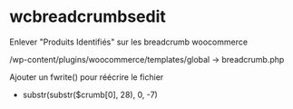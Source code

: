 # wcbreadcrumbsedit
Enlever "Produits Identifiés" sur les breadcrumb woocommerce

/wp-content/plugins/woocommerce/templates/global -> breadcrumb.php

Ajouter un fwrite() pour réécrire le fichier
- substr(substr($crumb[0], 28), 0, -7)
